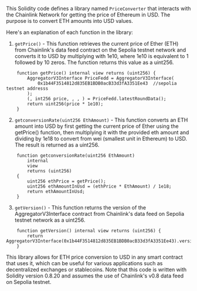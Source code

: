 This Solidity code defines a library named `PriceConverter` that interacts with the Chainlink Network for getting the price of Ethereum in USD. The purpose is to convert ETH amounts into USD values. 

Here's an explanation of each function in the library:

1. `getPrice()` - This function retrieves the current price of Ether (ETH) from Chainlink's data feed contract on the Sepolia testnet network and converts it to USD by multiplying with 1e10, where 1e10 is equivalent to 1 followed by 10 zeros. The function returns this value as a uint256.

```solidity
    function getPrice() internal view returns (uint256) {
        AggregatorV3Interface PriceFedd = AggregatorV3Interface(
            0x1b44F3514812d835EB1BDB0acB33d3fA3351Ee43  //sepolia testnet addresss
        );
        (, int256 price, , , ) = PriceFedd.latestRoundData();
        return uint256(price * 1e10);
    }
```

2. `getconversionRate(uint256 EthAmount)` - This function converts an ETH amount into USD by first getting the current price of Ether using the getPrice() function, then multiplying it with the provided eth amount and dividing by 1e18 to convert from wei (smallest unit in Ethereum) to USD. The result is returned as a uint256.

```solidity
    function getconversionRate(uint256 EthAmount)
        internal
        view
        returns (uint256)
    {
        uint256 ethPrice = getPrice();
        uint256 ethAmountInUsd = (ethPrice * EthAmount) / 1e18;
        return ethAmountInUsd;
    }
```

3. `getVersion()` - This function returns the version of the AggregatorV3Interface contract from Chainlink's data feed on Sepolia testnet network as a uint256. 

```solidity
    function getVersion() internal view returns (uint256) {
        return AggregatorV3Interface(0x1b44F3514812d835EB1BDB0acB33d3fA3351Ee43).version();
    }
```
This library allows for ETH price conversion to USD in any smart contract that uses it, which can be useful for various applications such as decentralized exchanges or stablecoins. Note that this code is written with Solidity version 0.8.20 and assumes the use of Chainlink's v0.8 data feed on Sepolia testnet.


